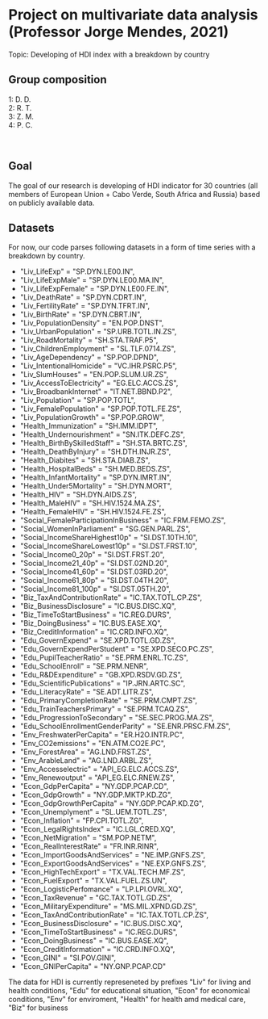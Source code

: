 # Project on multivariate data analysis </br> (Professor Jorge Mendes, 2021)
Topic: Developing of HDI index with a breakdown by country

## Group composition </br>
1: D. D. </br>
2: R. T. </br>
3: Z. M. </br>
4: P. C. </br>

</br>

## Goal
The goal of our research is developing of HDI indicator for 30 countries (all members of European Union + Cabo Verde, South Africa and Russia) based on publicly available data.

## Datasets
For now, our code parses following datasets in a form of time series with a breakdown by country.
* "Liv_LifeExp" = "SP.DYN.LE00.IN",
* "Liv_LifeExpMale" = "SP.DYN.LE00.MA.IN",
* "Liv_LifeExpFemale" = "SP.DYN.LE00.FE.IN",
* "Liv_DeathRate" = "SP.DYN.CDRT.IN",
* "Liv_FertilityRate" = "SP.DYN.TFRT.IN",
* "Liv_BirthRate" = "SP.DYN.CBRT.IN",
* "Liv_PopulationDensity" = "EN.POP.DNST",
* "Liv_UrbanPopulation" = "SP.URB.TOTL.IN.ZS",
* "Liv_RoadMortality" = "SH.STA.TRAF.P5",
* "Liv_ChildrenEmployment" = "SL.TLF.0714.ZS",
* "Liv_AgeDependency" = "SP.POP.DPND",
* "Liv_IntentionalHomicide" = "VC.IHR.PSRC.P5",
* "Liv_SlumHouses" = "EN.POP.SLUM.UR.ZS",
* "Liv_AccessToElectricity" = "EG.ELC.ACCS.ZS",
* "Liv_BroadbankInternet" = "IT.NET.BBND.P2",
* "Liv_Population" = "SP.POP.TOTL",
* "Liv_FemalePopulation" = "SP.POP.TOTL.FE.ZS",
* "Liv_PopulationGrowth" = "SP.POP.GROW",
* "Health_Immunization" = "SH.IMM.IDPT",
* "Health_Undernourishment" = "SN.ITK.DEFC.ZS",
* "Health_BirthBySkilledStaff" = "SH.STA.BRTC.ZS",
* "Health_DeathByInjury" = "SH.DTH.INJR.ZS",
* "Health_Diabites" = "SH.STA.DIAB.ZS",
* "Health_HospitalBeds" = "SH.MED.BEDS.ZS",
* "Health_InfantMortality" = "SP.DYN.IMRT.IN",
* "Health_Under5Mortality" = "SH.DYN.MORT",
* "Health_HIV" = "SH.DYN.AIDS.ZS",
* "Health_MaleHIV" = "SH.HIV.1524.MA.ZS",
* "Health_FemaleHIV" = "SH.HIV.1524.FE.ZS",
* "Social_FemaleParticipationInBusiness" = "IC.FRM.FEMO.ZS",
* "Social_WomenInParliament" = "SG.GEN.PARL.ZS",
* "Social_IncomeShareHighest10p" = "SI.DST.10TH.10",
* "Social_IncomeShareLowest10p" = "SI.DST.FRST.10",
* "Social_Income0_20p" = "SI.DST.FRST.20",
* "Social_Income21_40p" = "SI.DST.02ND.20",
* "Social_Income41_60p" = "SI.DST.03RD.20",
* "Social_Income61_80p" = "SI.DST.04TH.20",
* "Social_Income81_100p" = "SI.DST.05TH.20",
* "Biz_TaxAndContributionRate" = "IC.TAX.TOTL.CP.ZS",
* "Biz_BusinessDisclosure" = "IC.BUS.DISC.XQ",
* "Biz_TimeToStartBusiness" = "IC.REG.DURS",
* "Biz_DoingBusiness" = "IC.BUS.EASE.XQ",
* "Biz_CreditInformation" = "IC.CRD.INFO.XQ",
* "Edu_GovernExpend" = "SE.XPD.TOTL.GD.ZS",
* "Edu_GovernExpendPerStudent" = "SE.XPD.SECO.PC.ZS",
* "Edu_PupilTeacherRatio" = "SE.PRM.ENRL.TC.ZS",
* "Edu_SchoolEnroll" = "SE.PRM.NENR",
* "Edu_R&DExpenditure" = "GB.XPD.RSDV.GD.ZS",
* "Edu_ScientificPublications" = "IP.JRN.ARTC.SC",
* "Edu_LiteracyRate" = "SE.ADT.LITR.ZS",
* "Edu_PrimaryCompletionRate" = "SE.PRM.CMPT.ZS",
* "Edu_TrainTeachersPrimary" = "SE.PRM.TCAQ.ZS",
* "Edu_ProgressionToSecondary" = "SE.SEC.PROG.MA.ZS",
* "Edu_SchoolEnrollmentGenderParity" = "SE.ENR.PRSC.FM.ZS",
* "Env_FreshwaterPerCapita" = "ER.H2O.INTR.PC",
* "Env_CO2emissions" = "EN.ATM.CO2E.PC",
* "Env_ForestArea" = "AG.LND.FRST.ZS",
* "Env_ArableLand" = "AG.LND.ARBL.ZS",
* "Env_Accesselectric" = "API_EG.ELC.ACCS.ZS",
* "Env_Renewoutput" = "API_EG.ELC.RNEW.ZS",
* "Econ_GdpPerCapita" = "NY.GDP.PCAP.CD",
* "Econ_GdpGrowth" = "NY.GDP.MKTP.KD.ZG",
* "Econ_GdpGrowthPerCapita" = "NY.GDP.PCAP.KD.ZG",
* "Econ_Unemplyment" = "SL.UEM.TOTL.ZS",
* "Econ_Inflation" = "FP.CPI.TOTL.ZG",
* "Econ_LegalRightsIndex" = "IC.LGL.CRED.XQ",
* "Econ_NetMigration" = "SM.POP.NETM",
* "Econ_RealInterestRate" = "FR.INR.RINR",
* "Econ_ImportGoodsAndServices" = "NE.IMP.GNFS.ZS",
* "Econ_ExportGoodsAndServices" = "NE.EXP.GNFS.ZS",
* "Econ_HighTechExport" = "TX.VAL.TECH.MF.ZS",
* "Econ_FuelExport" = "TX.VAL.FUEL.ZS.UN",
* "Econ_LogisticPerfomance" = "LP.LPI.OVRL.XQ",
* "Econ_TaxRevenue" = "GC.TAX.TOTL.GD.ZS",
* "Econ_MilitaryExpenditure" = "MS.MIL.XPND.GD.ZS",
* "Econ_TaxAndContributionRate" = "IC.TAX.TOTL.CP.ZS",
* "Econ_BusinessDisclosure" = "IC.BUS.DISC.XQ",
* "Econ_TimeToStartBusiness" = "IC.REG.DURS",
* "Econ_DoingBusiness" = "IC.BUS.EASE.XQ",
* "Econ_CreditInformation" = "IC.CRD.INFO.XQ",
* "Econ_GINI" = "SI.POV.GINI",
* "Econ_GNIPerCapita" = "NY.GNP.PCAP.CD"

The data for HDI is currently represeneted by prefixes "Liv" for living and health conditions, "Edu" for educational situation, "Econ" for economical conditions, "Env" for enviroment, "Health" for health amd medical care, "Biz" for business 
